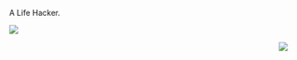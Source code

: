 A Life Hacker.

<img align="left" src="https://github.com/ssine/ssine/blob/master/asset/codingtime.svg" />

&nbsp;

<img align="right" src="https://github-readme-stats.vercel.app/api?username=ssine&show_icons=true&icon_color=744DA9&text_color=525E70&bg_color=ffffff&hide_title=true&hide_border=true&title_color=744DA9" />
